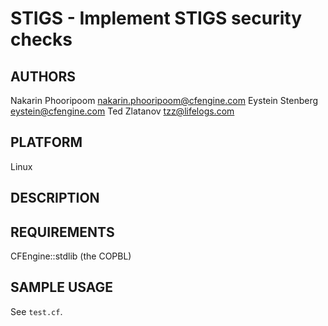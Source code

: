 # STIGS - Implement STIGS security checks

## AUTHORS
Nakarin Phooripoom <nakarin.phooripoom@cfengine.com>
Eystein Stenberg <eystein@cfengine.com>
Ted Zlatanov <tzz@lifelogs.com>

## PLATFORM

Linux

## DESCRIPTION


## REQUIREMENTS

CFEngine::stdlib (the COPBL)

## SAMPLE USAGE

See `test.cf`.

